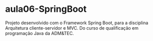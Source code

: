 # aula06-SpringBoot
Projeto desenvolvido com o Framework Spring Boot, para a disciplina Arquitetura cliente-servidor e MVC. Do curso de qualificação em programação Java da ADM&TEC.
